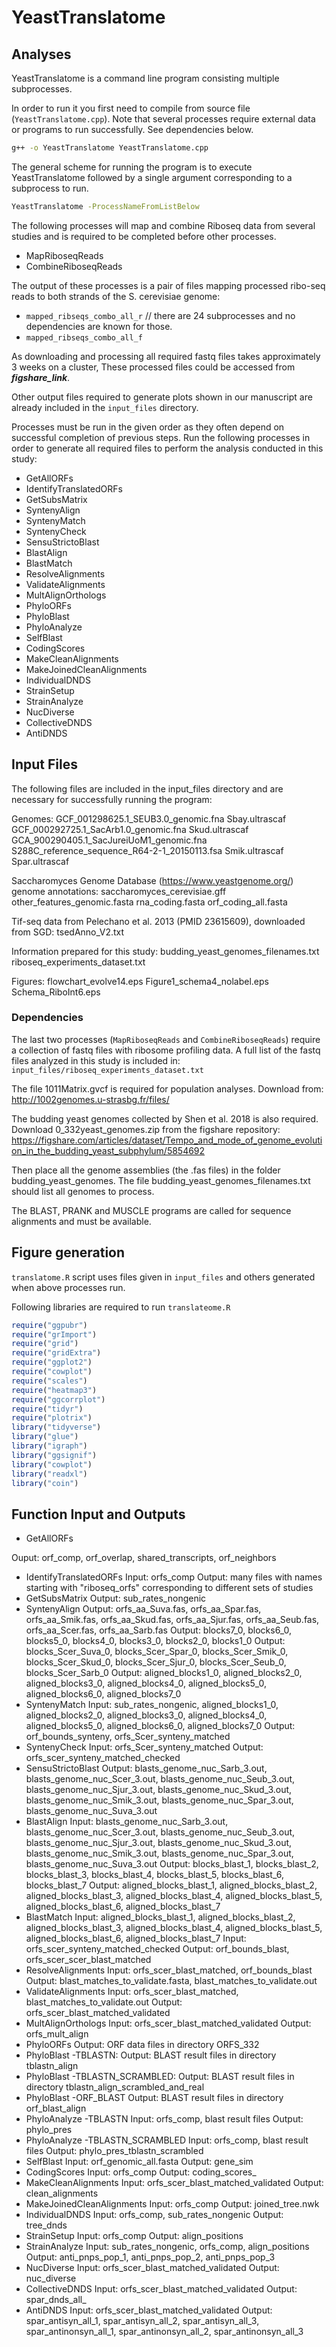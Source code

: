 # YeastTranslatome
## Analyses
YeastTranslatome is a command line program consisting multiple subprocesses. 

In order to run it you first need to compile from source file (`YeastTranslatome.cpp`). Note that several processes require external data or programs to run successfully. See dependencies below.

```bash
g++ -o YeastTranslatome YeastTranslatome.cpp 
```

The general scheme for running the program is to execute YeastTranslatome followed by a single argument corresponding to a subprocess to run.

```bash
YeastTranslatome -ProcessNameFromListBelow
```

The following processes will map and combine Riboseq data from several studies and is required to be completed before other processes.

- MapRiboseqReads
- CombineRiboseqReads

The output of these processes is a pair of files mapping processed ribo-seq reads to both strands of the S. cerevisiae genome:

- `mapped_ribseqs_combo_all_r` // there are 24 subprocesses and no dependencies are known for those. 
- `mapped_ribseqs_combo_all_f`


As downloading and processing all required fastq files takes approximately 3 weeks on a cluster, These processed files could be accessed from ***figshare_link***. 

Other output files required to generate plots shown in our manuscript are already included in the `input_files` directory.


Processes must be run in the given order as they often depend on successful completion of previous steps. Run the following processes in order to generate all required files to perform the analysis conducted in this study:

- GetAllORFs
- IdentifyTranslatedORFs 
- GetSubsMatrix
- SyntenyAlign
- SyntenyMatch
- SyntenyCheck
- SensuStrictoBlast
- BlastAlign
- BlastMatch
- ResolveAlignments
- ValidateAlignments
- MultAlignOrthologs
- PhyloORFs
- PhyloBlast
- PhyloAnalyze
- SelfBlast
- CodingScores
- MakeCleanAlignments
- MakeJoinedCleanAlignments
- IndividualDNDS
- StrainSetup
- StrainAnalyze
- NucDiverse
- CollectiveDNDS
- AntiDNDS

## Input Files
The following files are included in the input_files directory and are necessary for successfully running the program:

Genomes: 
GCF_001298625.1_SEUB3.0_genomic.fna
Sbay.ultrascaf
GCF_000292725.1_SacArb1.0_genomic.fna
Skud.ultrascaf
GCA_900290405.1_SacJureiUoM1_genomic.fna
S288C_reference_sequence_R64-2-1_20150113.fsa
Smik.ultrascaf
Spar.ultrascaf

Saccharomyces Genome Database (https://www.yeastgenome.org/) genome annotations:
saccharomyces_cerevisiae.gff
other_features_genomic.fasta
rna_coding.fasta
orf_coding_all.fasta

Tif-seq data from  Pelechano et al. 2013 (PMID 23615609), downloaded from SGD:
tsedAnno_V2.txt

Information prepared for this study:
budding_yeast_genomes_filenames.txt
riboseq_experiments_dataset.txt

Figures:
flowchart_evolve14.eps
Figure1_schema4_nolabel.eps
Schema_RiboInt6.eps

### Dependencies 
The last two processes (`MapRiboseqReads` and `CombineRiboseqReads`) require a collection of fastq files with ribosome profiling data. A full list of the fastq files analyzed in this study is included in: `input_files/riboseq_experiments_dataset.txt`

The file 1011Matrix.gvcf is required for population analyses. Download from: http://1002genomes.u-strasbg.fr/files/ 

The budding yeast genomes collected by Shen et al. 2018 is also required. Download 0_332yeast_genomes.zip from the figshare repository: https://figshare.com/articles/dataset/Tempo_and_mode_of_genome_evolution_in_the_budding_yeast_subphylum/5854692

Then place all the genome assemblies (the .fas files) in the folder budding_yeast_genomes. The file budding_yeast_genomes_filenames.txt should list all genomes to process.

The BLAST, PRANK and MUSCLE programs are called for sequence alignments and must be available.

## Figure generation
`translatome.R` script uses files given in `input_files` and others generated when above processes run.

Following libraries are required to run `translateome.R`
```R
require("ggpubr")
require("grImport") 
require("grid")
require("gridExtra")
require("ggplot2")
require("cowplot")
require("scales")
require("heatmap3")
require("ggcorrplot")
require("tidyr")
require("plotrix")
library("tidyverse")
library("glue")
library("igraph")
library("ggsignif")
library("cowplot")
library("readxl")
library("coin")
```

## Function Input and Outputs

- GetAllORFs

Ouput: orf_comp, orf_overlap, shared_transcripts, orf_neighbors
- IdentifyTranslatedORFs 
Input: orfs_comp
Output: many files with names starting with "riboseq_orfs" corresponding to different sets of studies 
- GetSubsMatrix
Output: sub_rates_nongenic
- SyntenyAlign
Output: orfs_aa_Suva.fas, orfs_aa_Spar.fas, orfs_aa_Smik.fas, orfs_aa_Skud.fas, orfs_aa_Sjur.fas, orfs_aa_Seub.fas, orfs_aa_Scer.fas, orfs_aa_Sarb.fas
Output: blocks7_0, blocks6_0, blocks5_0, blocks4_0, blocks3_0, blocks2_0, blocks1_0
Output: blocks_Scer_Suva_0, blocks_Scer_Spar_0, blocks_Scer_Smik_0, blocks_Scer_Skud_0, blocks_Scer_Sjur_0, blocks_Scer_Seub_0, blocks_Scer_Sarb_0
Output: aligned_blocks1_0, aligned_blocks2_0, aligned_blocks3_0, aligned_blocks4_0, aligned_blocks5_0, aligned_blocks6_0, aligned_blocks7_0
- SyntenyMatch
Input: sub_rates_nongenic, aligned_blocks1_0, aligned_blocks2_0, aligned_blocks3_0, aligned_blocks4_0, aligned_blocks5_0, aligned_blocks6_0, aligned_blocks7_0
Output: orf_bounds_synteny, orfs_Scer_synteny_matched
- SyntenyCheck
Input: orfs_Scer_synteny_matched
Output: orfs_scer_synteny_matched_checked
- SensuStrictoBlast
Output: blasts_genome_nuc_Sarb_3.out, blasts_genome_nuc_Scer_3.out, blasts_genome_nuc_Seub_3.out, blasts_genome_nuc_Sjur_3.out, blasts_genome_nuc_Skud_3.out, blasts_genome_nuc_Smik_3.out, blasts_genome_nuc_Spar_3.out, blasts_genome_nuc_Suva_3.out
- BlastAlign
Input: blasts_genome_nuc_Sarb_3.out, blasts_genome_nuc_Scer_3.out, blasts_genome_nuc_Seub_3.out, blasts_genome_nuc_Sjur_3.out, blasts_genome_nuc_Skud_3.out, blasts_genome_nuc_Smik_3.out, blasts_genome_nuc_Spar_3.out, blasts_genome_nuc_Suva_3.out
Output: blocks_blast_1, blocks_blast_2, blocks_blast_3, blocks_blast_4, blocks_blast_5, blocks_blast_6, blocks_blast_7
Output: aligned_blocks_blast_1, aligned_blocks_blast_2, aligned_blocks_blast_3, aligned_blocks_blast_4, aligned_blocks_blast_5, aligned_blocks_blast_6, aligned_blocks_blast_7
- BlastMatch
Input: aligned_blocks_blast_1, aligned_blocks_blast_2, aligned_blocks_blast_3, aligned_blocks_blast_4, aligned_blocks_blast_5, aligned_blocks_blast_6, aligned_blocks_blast_7
Input: orfs_scer_synteny_matched_checked
Output: orf_bounds_blast, orfs_scer_scer_blast_matched
- ResolveAlignments
Input: orfs_scer_blast_matched, orf_bounds_blast
Output: blast_matches_to_validate.fasta, blast_matches_to_validate.out
- ValidateAlignments
Input: orfs_scer_blast_matched, blast_matches_to_validate.out
Output: orfs_scer_blast_matched_validated
- MultAlignOrthologs
Input: orfs_scer_blast_matched_validated
Output: orfs_mult_align
- PhyloORFs
Output: ORF data files in directory ORFS_332
- PhyloBlast -TBLASTN:
Output: BLAST result files in directory tblastn_align
- PhyloBlast -TBLASTN_SCRAMBLED:
Output: BLAST result files in directory tblastn_align_scrambled_and_real
- PhyloBlast -ORF_BLAST
Output: BLAST result files in directory orf_blast_align
- PhyloAnalyze -TBLASTN
Input: orfs_comp, blast result files
Output: phylo_pres
- PhyloAnalyze -TBLASTN_SCRAMBLED
Input: orfs_comp, blast result files
Output: phylo_pres_tblastn_scrambled
- SelfBlast
Input: orf_genomic_all.fasta
Output: gene_sim
- CodingScores
Input: orfs_comp
Output: coding_scores_
- MakeCleanAlignments
Input: orfs_scer_blast_matched_validated
Output: clean_alignments
- MakeJoinedCleanAlignments
Input: orfs_comp
Output: joined_tree.nwk
- IndividualDNDS
Input: orfs_comp, sub_rates_nongenic
Output: tree_dnds
- StrainSetup
Input: orfs_comp
Output: align_positions
- StrainAnalyze
Input: sub_rates_nongenic, orfs_comp, align_positions
Output: anti_pnps_pop_1, anti_pnps_pop_2, anti_pnps_pop_3
- NucDiverse
Input: orfs_scer_blast_matched_validated
Output: nuc_diverse
- CollectiveDNDS
Input: orfs_scer_blast_matched_validated
Output: spar_dnds_all_
- AntiDNDS
Input: orfs_scer_blast_matched_validated
Output: spar_antisyn_all_1, spar_antisyn_all_2, spar_antisyn_all_3, spar_antinonsyn_all_1, spar_antinonsyn_all_2, spar_antinonsyn_all_3
